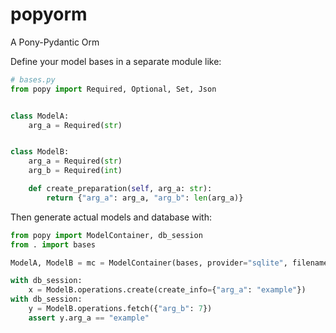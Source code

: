 # popyorm
A Pony-Pydantic Orm

Define your model bases in a separate module like:
```python
# bases.py
from popy import Required, Optional, Set, Json


class ModelA:
    arg_a = Required(str)


class ModelB:
    arg_a = Required(str)
    arg_b = Required(int)

    def create_preparation(self, arg_a: str):
        return {"arg_a": arg_a, "arg_b": len(arg_a)}
```

Then generate actual models and database with:
```python
from popy import ModelContainer, db_session
from . import bases

ModelA, ModelB = mc = ModelContainer(bases, provider="sqlite", filename=":memory:", create_db=True)

with db_session:
    x = ModelB.operations.create(create_info={"arg_a": "example"})
with db_session:
    y = ModelB.operations.fetch({"arg_b": 7})
    assert y.arg_a == "example"
```